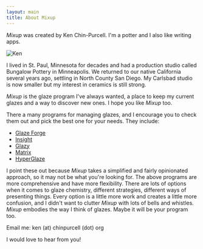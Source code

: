 ```yaml
---
layout: main
title: About Mixup
---
```

*Mixup* was created by Ken Chin-Purcell. 
I'm a potter and I also like writing apps. 

![Ken](/images/Ken.jpeg)

I lived in St. Paul, Minnesota for decades and had a production studio 
called Bungalow Pottery in Minneapolis. 
We returned to our native California several years ago, 
settling in North County San Diego.
My Carlsbad studio is now smaller
but my interest in ceramics is still strong.

*Mixup* is the glaze program I've always wanted, a place to keep my
current glazes and a way to discover new ones.
I hope you like *Mixup* too.

There a many programs for managing glazes, and I encourage you to check them out and pick 
the best one for your needs. They include:
- [Glaze Forge](https://glazeforge.com)
- [Insight](https://www.digitalfire.com)
- [Glazy](https://glazy.org)
- [Matrix](http://www.matrix2000.co.nz)
- [HyperGlaze](http://hyperglaze.com)

I point these out because *Mixup* takes a simplified and fairly opinionated approach, 
so it may not be what you're looking for. The above programs are more 
comprehensive and have more flexibility.
There are lots of options when it comes to glaze chemistry,
different strategies,
different ways of presenting things.
Every option is a little more work and creates a little more confusion, and
I didn't want to clutter *Mixup* with lots of bells and whistles. 
*Mixup* embodies the way I think of glazes.
Maybe it will be your program too.

Email me: ken (at) chinpurcell (dot) org

I would love to hear from you!